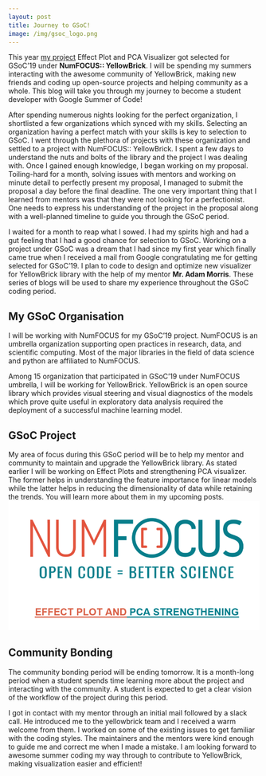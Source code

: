 ```yaml
---
layout: post
title: Journey to GSoC!
image: /img/gsoc_logo.png
---
```


This year [my project](https://summerofcode.withgoogle.com/projects/#6111615848546304) Effect Plot and PCA Visualizer got selected for GSoC’19 under **NumFOCUS:: YellowBrick**. I will be spending my summers interacting with the awesome community of YellowBrick, making new friends and coding up open-source projects and helping community as a whole. This blog will take you through my journey to become a student developer with Google Summer of Code!

After spending numerous nights looking for the perfect organization, I shortlisted a few organizations which synced with my skills. Selecting an organization having a perfect match with your skills is key to selection to GSoC. I went through the plethora of projects with these organization and settled to a project with NumFOCUS:: YellowBrick. I spent a few days to understand the nuts and bolts of the library and the project I was dealing with. Once I gained enough knowledge, I began working on my proposal. Toiling-hard for a month, solving issues with mentors and working on minute detail to perfectly present my proposal, I managed to submit the proposal a day before the final deadline. The one very important thing that I learned from mentors was that they were not looking for a perfectionist. One needs to express his understanding of the project in the proposal along with a well-planned timeline to guide you through the GSoC period.

I waited for a month to reap what I sowed. I had my spirits high and had a gut feeling that I had a good chance for selection to GSoC. Working on a project under GSoC was a dream that I had since my first year which finally came true when I received a mail from Google congratulating me for getting selected for GSoC’19. I plan to code to design and optimize new visualizer for YellowBrick library with the help of my mentor **Mr. Adam Morris**. These series of blogs will be used to share my experience throughout the GSoC coding period. 

## My GSoC Organisation
I will be working with NumFOCUS for my GSoC’19 project. NumFOCUS is an umbrella organization supporting open practices in research, data, and scientific computing. Most of the major libraries in the field of data science and python are affiliated to NumFOCUS.

Among 15 organization that participated in GSoC’19 under NumFOCUS umbrella, I will be working for YellowBrick. YellowBrick is an open source library which provides visual steering and visual diagnostics of the models which prove quite useful in exploratory data analysis required the deployment of a successful machine learning model.

## GSoC Project  
My area of focus during this GSoC period will be to help my mentor and community to maintain and upgrade the YellowBrick library. As stated earlier I will be working on Effect Plots and strengthening PCA visualizer. The former helps in understanding the feature importance for linear models while the latter helps in reducing the dimensionality of data while retaining the trends. You will learn more about them in my upcoming posts.
![](/img/myproject.PNG) 

## Community Bonding
The community bonding period will be ending tomorrow. It is a month-long period when a student spends time learning more about the project and interacting with the community. A student is expected to get a clear vision of the workflow of the project during this period. 

I got in contact with my mentor through an initial mail followed by a slack call. He introduced me to the yellowbrick team and I received a warm welcome from them. I worked on some of the existing issues to get familiar with the coding styles. The maintainers and the mentors were kind enough to guide me and correct me when I made a mistake.
I am looking forward to awesome summer coding my way through to contribute to YellowBrick, making visualization easier and efficient!